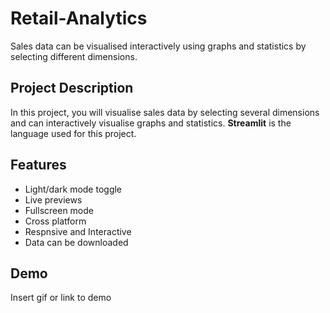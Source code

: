 # Retail-Analytics
Sales data can be visualised interactively using graphs and statistics by selecting different dimensions.

## Project Description
In this project, you will visualise sales data by selecting several dimensions and can interactively visualise graphs and statistics. **Streamlit** is the language used for this project.
## Features

- Light/dark mode toggle
- Live previews
- Fullscreen mode
- Cross platform
- Respnsive and Interactive
- Data can be downloaded



## Demo

Insert gif or link to demo
